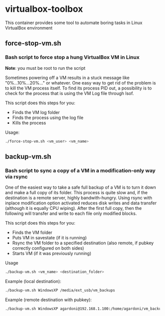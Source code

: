 # virtualbox-toolbox
This container provides some tool to automate boring tasks in Linux VirtualBox environment


## force-stop-vm.sh
### Bash script to force stop a hung VirtualBox VM in Linux

**Note**: you must be root to run the script

Sometimes powering off a VM results in a stuck message like "0%...10%...20%..." or whatever.
One easy way to get rid of the problem is to kill the VM process itself. To find its process PID out, a possibility is to check for the process that is using the VM Log file through lsof.

This script does this steps for you:

* Finds the VM log folder
* Finds the process using the log file
* Kills the process

Usage:
``` bash
./force-stop-vm.sh <vm_user> <vm_name>
```

## backup-vm.sh
### Bash script to sync a copy of a VM in a modification-only way via rsync

One of the easiest way to take a safe full backup of a VM is to turn it down and make a full copy of its folder. This process is quite slow and, if the destination is a remote server, highly bandwith-hungry. Using rsync with inplace modification option activated reduces disk writes and data transfer (although it is equally CPU wiping). After the first full copy, then the following will transfer and write to each file only modified blocks.

This script does this steps for you:

* Finds the VM folder
* Puts VM in savestate (if it is running)
* Rsync the VM folder to a specified destination (also remote, if pubkey correctly configured on both sides)
* Starts VM (if it was previously running)

Usage
``` bash
./backup-vm.sh <vm_name> <destination_folder>
```

Example (local destination):
``` bash
./backup-vm.sh WindowsXP /media/ext_usb/vm_backups
```

Example (remote destination with pubkey):
``` bash
./backup-vm.sh WindowsXP agardoni@192.168.1.100:/home/agardoni/vm_backups
```

